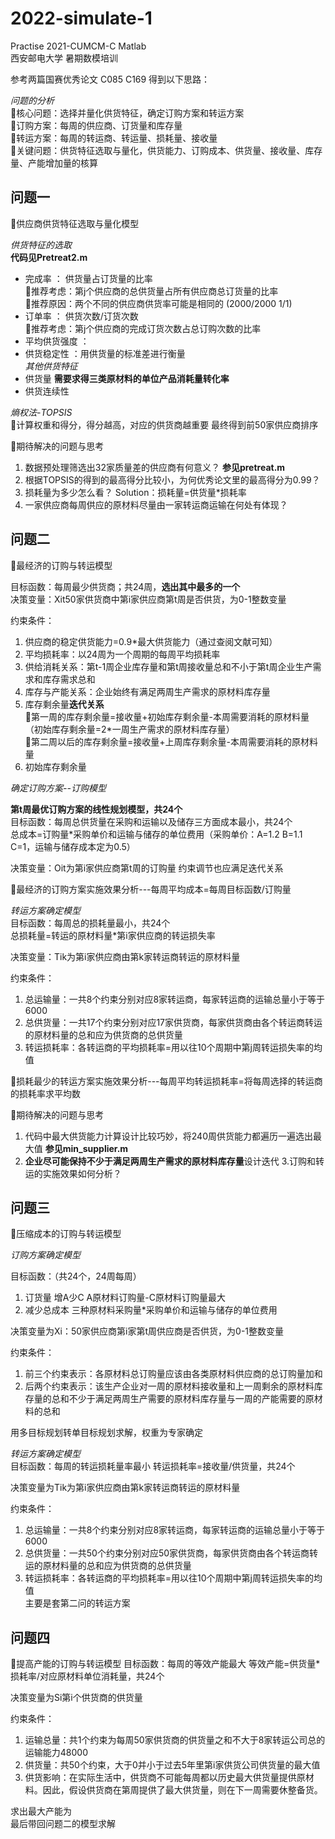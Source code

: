 # 2022-simulate-1
Practise 2021-CUMCM-C  Matlab            
西安邮电大学 暑期数模培训    

参考两篇国赛优秀论文 C085 C169 得到以下思路：           

*问题的分析*            
🙌核心问题：选择并量化供货特征，确定订购方案和转运方案        
🙌订购方案：每周的供应商、订货量和库存量       
🙌转运方案：每周的转运商、转运量、损耗量、接收量   
🙌关键问题：供货特征选取与量化，供货能力、订购成本、供货量、接收量、库存量、产能增加量的核算

## 问题一
🎏供应商供货特征选取与量化模型  

*供货特征的选取*      
**代码见Pretreat2.m**
+ 完成率 ： 供货量占订货量的比率  
🙌推荐考虑：第j个供应商的总供货量占所有供应商总订货量的比率            
🎋推荐原因：两个不同的供应商供货率可能是相同的 (2000/2000 1/1)
+ 订单率 ： 供货次数/订货次数       
🙌推荐考虑：第j个供应商的完成订货次数占总订购次数的比率 
+ 平均供货强度 ：
+ 供货稳定性 ：用供货量的标准差进行衡量       
*其他供货特征*       
+ 供货量 **需要求得三类原材料的单位产品消耗量转化率**
+ 供货连续性  
    
*熵权法-TOPSIS*  
🎐计算权重和得分，得分越高，对应的供货商越重要 最终得到前50家供应商排序

🎋期待解决的问题与思考
1. 数据预处理筛选出32家质量差的供应商有何意义？ **参见pretreat.m**
2. 根据TOPSIS的得到的最高得分比较小，为何优秀论文里的最高得分为0.99？
3. 损耗量为多少怎么看？ 
Solution：损耗量=供货量*损耗率
4. 一家供应商每周供应的原材料尽量由一家转运商运输在何处有体现？

## 问题二
🎏最经济的订购与转运模型
   
目标函数：每周最少供货商；共24周，**选出其中最多的一个**                     
决策变量：Xit50家供货商中第i家供应商第t周是否供货，为0-1整数变量

约束条件：
1. 供应商的稳定供货能力=0.9*最大供货能力（通过查阅文献可知）
2. 平均损耗率：以24周为一个周期的每周平均损耗率
3. 供给消耗关系：第t-1周企业库存量和第t周接收量总和不小于第t周企业生产需求和库存需求总和
4. 库存与产能关系：企业始终有满足两周生产需求的原材料库存量
5. 库存剩余量**迭代关系**     
🎡第一周的库存剩余量=接收量+初始库存剩余量-本周需要消耗的原材料量（初始库存剩余量=2*一周生产需求的原材料库存量）        
🎡第二周以后的库存剩余量=接收量+上周库存剩余量-本周需要消耗的原材料量
6. 初始库存剩余量

*确定订购方案--订购模型* 

**第t周最优订购方案的线性规划模型，共24个**            
目标函数：每周总供货量在采购和运输以及储存三方面成本最小，共24个                   
总成本=订购量*采购单价和运输与储存的单位费用（采购单价：A=1.2 B=1.1 C=1，运输与储存成本定为0.5）

决策变量：Oit为第i家供应商第t周的订购量
约束调节也应满足迭代关系

🎏最经济的订购方案实施效果分析---每周平均成本=每周目标函数/订购量                 

*转运方案确定模型*              
目标函数：每周总的损耗量最小，共24个       
总损耗量=转运的原材料量*第i家供应商的转运损失率

决策变量：Tik为第i家供应商由第k家转运商转运的原材料量

约束条件：
1. 总运输量：一共8个约束分别对应8家转运商，每家转运商的运输总量小于等于6000
2. 总供货量：一共17个约束分别对应17家供货商，每家供货商由各个转运商转运的原材料量的总和应为供货商的总供货量
3. 转运损耗率：各转运商的平均损耗率=用以往10个周期中第j周转运损失率的均值

🎏损耗最少的转运方案实施效果分析---每周平均转运损耗率=将每周选择的转运商的损耗率求平均数        

🎋期待解决的问题与思考
1. 代码中最大供货能力计算设计比较巧妙，将240周供货能力都遍历一遍选出最大值 **参见min_supplier.m**
2. **企业尽可能保持不少于满足两周生产需求的原材料库存量**设计迭代
3.订购和转运的实施效果如何分析？

## 问题三
🎏压缩成本的订购与转运模型

*订购方案确定模型*            

目标函数：（共24个，24周每周）
1. 订货量 增A少C A原材料订购量-C原材料订购量最大
2. 减少总成本 三种原材料采购量*采购单价和运输与储存的单位费用

决策变量为Xi：50家供应商第i家第t周供应商是否供货，为0-1整数变量

约束条件：
1. 前三个约束表示：各原材料总订购量应该由各类原材料供应商的总订购量加和         
2. 后两个约束表示：该生产企业对一周的原材料接收量和上一周剩余的原材料库存量的总和不少于满足两周生产需要的原材料库存量与一周的产能需要的原材料的总和

用多目标规划转单目标规划求解，权重为专家确定

*转运方案确定模型*            
目标函数：每周的转运损耗量率最小 转运损耗率=接收量/供货量，共24个

决策变量为Tik为第i家供应商由第k家转运商转运的原材料量

约束条件：
1. 总运输量：一共8个约束分别对应8家转运商，每家转运商的运输总量小于等于6000          
2. 总供货量：一共50个约束分别对应50家供货商，每家供货商由各个转运商转运的原材料量的总和应为供货商的总供货量         
3. 转运损耗率：各转运商的平均损耗率=用以往10个周期中第j周转运损失率的均值        
主要是套第二问的转运方案

## 问题四
🎏提高产能的订购与转运模型
目标函数：每周的等效产能最大 等效产能=供货量*损耗率/对应原材料单位消耗量，共24个

决策变量为Si第i个供货商的供货量

约束条件：               
1. 运输总量：共1个约束为每周50家供货商的供货量之和不大于8家转运公司总的运输能力48000             
2. 供货量：共50个约束，大于0并小于过去5年里第i家供货公司供货量的最大值            
3. 供货影响：在实际生活中，供货商不可能每周都以历史最大供货量提供原材料。因此，假设供货商在第周提供了最大供货量，则在下一周需要休整备货。            

求出最大产能为      
最后带回问题二的模型求解


